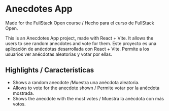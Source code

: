 # Anecdotes App

Made for the FullStack Open course / Hecho para el curso de FullStack Open.

This is an Anecdotes App project, made with React + Vite. It allows the users to see random anecdotes and vote for them.
Este proyecto es una aplicación de anécdotas desarrollada con React + Vite. Permite a los usuarios ver anécdotas aleatorias y votar por ellas.

## Highlights / Características

- Shows a random anecdote /Muestra una anécdota aleatoria.
- Allows to vote for the anecdote shown / Permite votar por la anécdota mostrada.
- Shows the anecdote with the most votes / Muestra la anécdota con más votos.
